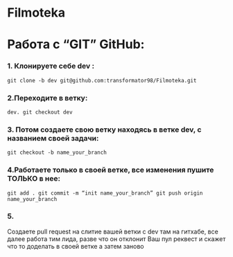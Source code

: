 # Filmoteka

# Работа с “GIT” GitHub:

### 1. Клонируете себе dev :
`git clone -b dev git@github.com:transformator98/Filmoteka.git`

### 2.Переходите в ветку:
`dev. git checkout dev`

### 3. Потом создаете свою ветку находясь в ветке dev, с названием своей задачи:
`git checkout -b name_your_branch`

### 4.Работаете только в своей ветке, все изменения пушите ТОЛЬКО в нее:
`git add . git commit -m “init name_your_branch” git push origin name_your_branch`

### 5.

Создаете pull request на слитие вашей ветки с dev там на гитхабе, все далее
работа тим лида, разве что он отклонит Ваш пул реквест и скажет что то доделать
в своей ветке а затем заново
